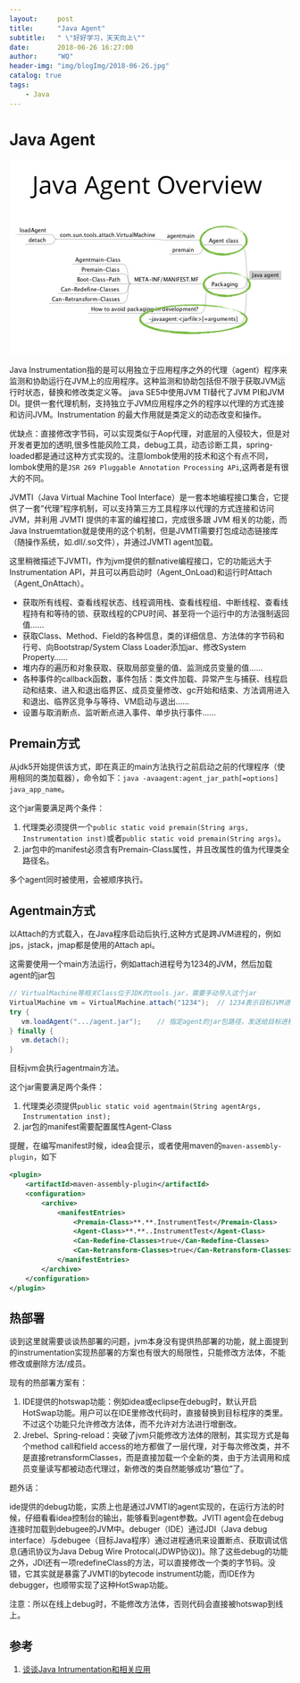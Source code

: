 ```yaml
---
layout:     post
title:      "Java Agent"
subtitle:   " \"好好学习，天天向上\""
date:       2018-06-26 16:27:00
author:     "WQ"
header-img: "img/blogImg/2018-06-26.jpg"
catalog: true
tags:
    - Java
---
```


# Java Agent

![java-agent](/img/blogImg/2018-06-26/java-agent.png)

Java Instrumentation指的是可以用独立于应用程序之外的代理（agent）程序来监测和协助运行在JVM上的应用程序。这种监测和协助包括但不限于获取JVM运行时状态，替换和修改类定义等。 java SE5中使用JVM TI替代了JVM PI和JVM DI。提供一套代理机制，支持独立于JVM应用程序之外的程序以代理的方式连接和访问JVM。Instrumentation 的最大作用就是类定义的动态改变和操作。

优缺点：直接修改字节码，可以实现类似于Aop代理，对底层的入侵较大，但是对开发者更加的透明,很多性能风险工具，debug工具，动态诊断工具，spring-loaded都是通过这种方式实现的。注意lombok使用的技术和这个有点不同，lombok使用的是`JSR 269 Pluggable Annotation Processing APi`,这两者是有很大的不同。

JVMTI（Java Virtual Machine Tool Interface）是一套本地编程接口集合，它提供了一套”代理”程序机制，可以支持第三方工具程序以代理的方式连接和访问 JVM，并利用 JVMTI 提供的丰富的编程接口，完成很多跟 JVM 相关的功能，而Java Instruemtation就是使用的这个机制，但是JVMTI需要打包成动态链接库（随操作系统，如.dll/.so文件），并通过JVMTI agent加载。

这里稍微描述下JVMTI，作为jvm提供的额native编程接口，它的功能远大于Instrumentation API，并且可以再启动时（Agent_OnLoad)和运行时Attach（Agent_OnAttach）。

* 获取所有线程、查看线程状态、线程调用栈、查看线程组、中断线程、查看线程持有和等待的锁、获取线程的CPU时间、甚至将一个运行中的方法强制返回值……
* 获取Class、Method、Field的各种信息，类的详细信息、方法体的字节码和行号、向Bootstrap/System Class Loader添加jar、修改System Property……
* 堆内存的遍历和对象获取、获取局部变量的值、监测成员变量的值……
* 各种事件的callback函数，事件包括：类文件加载、异常产生与捕获、线程启动和结束、进入和退出临界区、成员变量修改、gc开始和结束、方法调用进入和退出、临界区竞争与等待、VM启动与退出……
* 设置与取消断点、监听断点进入事件、单步执行事件……

## Premain方式

从jdk5开始提供该方式，即在真正的main方法执行之前启动之前的代理程序（使用相同的类加载器），命令如下：`java -avaagent:agent_jar_path[=options] java_app_name`。

这个jar需要满足两个条件：

1. 代理类必须提供一个`public static void premain(String args, Instrumentation inst)`或者`public static void premain(String args)`。
1. jar包中的manifest必须含有Premain-Class属性，并且改属性的值为代理类全路径名。

多个agent同时被使用，会被顺序执行。

## Agentmain方式

 以Attach的方式载入，在Java程序启动后执行,这种方式是跨JVM进程的，例如jps，jstack，jmap都是使用的Attach api。

 这需要使用一个main方法运行，例如attach进程号为1234的JVM，然后加载agent的jar包

 ```java
 // VirtualMachine等相关Class位于JDK的tools.jar，需要手动导入这个jar
VirtualMachine vm = VirtualMachine.attach("1234");  // 1234表示目标JVM进程pid
try {
    vm.loadAgent(".../agent.jar");    // 指定agent的jar包路径，发送给目标进程
} finally {
    vm.detach();
}
```

目标jvm会执行agentmain方法。

这个jar需要满足两个条件：

 1. 代理类必须提供`public static void agentmain(String agentArgs, Instrumentation inst);`
 1. jar包的manifest需要配置属性Agent-Class

提醒，在编写manifest时候，idea会提示，或者使用maven的`maven-assembly-plugin`，如下

```xml
<plugin>
    <artifactId>maven-assembly-plugin</artifactId>
    <configuration>
        <archive>
            <manifestEntries>
                <Premain-Class>**.**.InstrumentTest</Premain-Class>
                <Agent-Class>**.**..InstrumentTest</Agent-Class>
                <Can-Redefine-Classes>true</Can-Redefine-Classes>
                <Can-Retransform-Classes>true</Can-Retransform-Classes>
            </manifestEntries>
        </archive>
    </configuration>
</plugin>
```

## 热部署

谈到这里就需要谈谈热部署的问题，jvm本身没有提供热部署的功能，就上面提到的instrumentation实现热部署的方案也有很大的局限性，只能修改方法体，不能修改或删除方法/成员。

现有的热部署方案有：

1. IDE提供的hotswap功能：例如idea或eclipse在debug时，默认开启HotSwap功能。用户可以在IDE里修改代码时，直接替换到目标程序的类里。不过这个功能只允许修改方法体，而不允许对方法进行增删改。
1. Jrebel、Spring-reload：突破了jvm只能修改方法体的限制，其实现方式是每个method call和field access的地方都做了一层代理，对于每次修改类，并不是直接retransformClasses，而是直接加载一个全新的类，由于方法调用和成员变量读写都被动态代理过，新修改的类自然能够成功“篡位”了。

题外话：

ide提供的debug功能，实质上也是通过JVMTI的agent实现的，在运行方法的时候，仔细看看idea控制台的输出，能够看到agent参数。JVITI agent会在debug连接时加载到debugee的JVM中。debuger（IDE）通过JDI（Java debug interface）与debugee（目标Java程序）通过进程通讯来设置断点、获取调试信息(通讯协议为Java Debug Wire Protocal(JDWP协议))。除了这些debug的功能之外，JDI还有一项redefineClass的方法，可以直接修改一个类的字节码。没错，它其实就是暴露了JVMTI的bytecode instrument功能，而IDE作为debugger，也顺带实现了这种HotSwap功能。

注意：所以在线上debug时，不能修改方法体，否则代码会直接被hotswap到线上。

## 参考

1. [谈谈Java Intrumentation和相关应用](http://www.fanyilun.me/2017/07/18/%E8%B0%88%E8%B0%88Java%20Intrumentation%E5%92%8C%E7%9B%B8%E5%85%B3%E5%BA%94%E7%94%A8/)